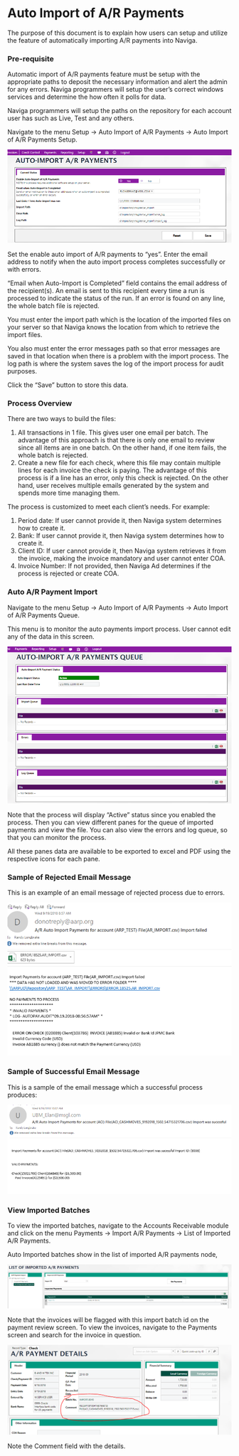 # Auto Import of A/R Payments

The purpose of this document is to explain how users can setup and utilize the feature of automatically importing A/R payments into Naviga.

### Pre-requisite <a href="#_toc79080700" id="_toc79080700"></a>

Automatic import of A/R payments feature must be setup with the appropriate paths to deposit the necessary information and alert the admin for any errors. Naviga programmers will setup the user’s correct windows services and determine the how often it polls for data.

Naviga programmers will setup the paths on the repository for each account user has such as Live, Test and any others.

Navigate to the menu Setup -> Auto Import of A/R Payments -> Auto Import of A/R Payments Setup.

![](<../../../.gitbook/assets/1 (6)>)

Set the enable auto import of A/R payments to “yes”. Enter the email address to notify when the auto import process completes successfully or with errors.

“Email when Auto-Import is Completed” field contains the email address of the recipient(s). An email is sent to this recipient every time a run is processed to indicate the status of the run. If an error is found on any line, the whole batch file is rejected.

You must enter the import path which is the location of the imported files on your server so that Naviga knows the location from which to retrieve the import files.

You also must enter the error messages path so that error messages are saved in that location when there is a problem with the import process. The log path is where the system saves the log of the import process for audit purposes.

Click the “Save” button to store this data.

### Process Overview <a href="#_toc79080701" id="_toc79080701"></a>

There are two ways to build the files:

1. All transactions in 1 file. This gives user one email per batch. The advantage of this approach is that there is only one email to review since all items are in one batch. On the other hand, if one item fails, the whole batch is rejected.
2. Create a new file for each check, where this file may contain multiple lines for each invoice the check is paying. The advantage of this process is if a line has an error, only this check is rejected. On the other hand, user receives multiple emails generated by the system and spends more time managing them.

The process is customized to meet each client’s needs. For example:

1. Period date: If user cannot provide it, then Naviga system determines how to create it.
2. Bank: If user cannot provide it, then Naviga system determines how to create it.
3. Client ID: If user cannot provide it, then Naviga system retrieves it from the invoice, making the invoice mandatory and user cannot enter COA.
4. Invoice Number: If not provided, then Naviga Ad determines if the process is rejected or create COA.

### Auto A/R Payment Import <a href="#_toc79080702" id="_toc79080702"></a>

Navigate to the menu Setup -> Auto Import of A/R Payments -> Auto Import of A/R Payments Queue.

This menu is to monitor the auto payments import process. User cannot edit any of the data in this screen.

![](<../../../.gitbook/assets/2 (5)>)

Note that the process will display “Active” status since you enabled the process. Then you can view different panes for the queue of imported payments and view the file. You can also view the errors and log queue, so that you can monitor the process.

All these panes data are available to be exported to excel and PDF using the respective icons for each pane.

### Sample of Rejected Email Message <a href="#_toc79080703" id="_toc79080703"></a>

This is an example of an email message of rejected process due to errors.

![](<../../../.gitbook/assets/3 (2)>)

### Sample of Successful Email Message <a href="#_toc79080704" id="_toc79080704"></a>

This is a sample of the email message which a successful process produces:

![](<../../../.gitbook/assets/4 (8)>)

### View Imported Batches <a href="#_toc79080705" id="_toc79080705"></a>

To view the imported batches, navigate to the Accounts Receivable module and click on the menu Payments -> Import A/R Payments -> List of Imported A/R Payments.

Auto Imported batches show in the list of imported A/R payments node,

![](<../../../.gitbook/assets/5 (9)>)

Note that the invoices will be flagged with this import batch id on the payment review screen. To view the invoices, navigate to the Payments screen and search for the invoice in question.

![](<../../../.gitbook/assets/6 (3)>)

Note the Comment field with the details.
